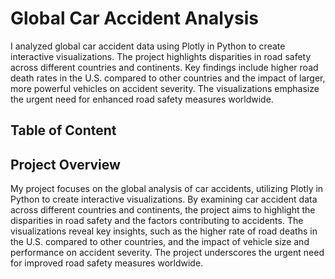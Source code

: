 # Global Car Accident Analysis
I analyzed global car accident data using Plotly in Python to create interactive visualizations. The project highlights disparities in road safety across different countries and continents. Key findings include higher road death rates in the U.S. compared to other countries and the impact of larger, more powerful vehicles on accident severity. The visualizations emphasize the urgent need for enhanced road safety measures worldwide.

## Table of Content


## Project Overview 
My project focuses on the global analysis of car accidents, utilizing Plotly in Python to create interactive visualizations. By examining car accident data across different countries and continents, the project aims to highlight the disparities in road safety and the factors contributing to accidents. The visualizations reveal key insights, such as the higher rate of road deaths in the U.S. compared to other countries, and the impact of vehicle size and performance on accident severity. The project underscores the urgent need for improved road safety measures worldwide.
